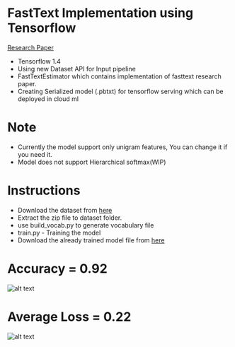 # FastText Implementation using Tensorflow

[Research Paper](https://arxiv.org/abs/1607.01759)


- Tensorflow 1.4
- Using new Dataset API for Input pipeline
- FastTextEstimator which contains implementation of fasttext research paper.
- Creating Serialized model (.pbtxt) for tensorflow serving which can be deployed in cloud ml

# Note

- Currently the model support only unigram features, You can change it if you need it.
- Model does not support Hierarchical softmax(WIP)

# Instructions

- Download the dataset from [here](https://drive.google.com/open?id=1j9d1zyEaxVRwTm2zjOiQdJ5SxcusvZ_N)
- Extract the zip file to dataset folder.
- use build_vocab.py to generate vocabulary file
- train.py - Training the model
- Download the already trained model file from [here](https://drive.google.com/open?id=1h4AA30LmG4-mBHZRvUt0G52-Xlw96ktg)

Accuracy = 0.92
===============
![alt text](https://github.com/KishoreKarunakaran/CloudML-Serving/blob/master/research/FastText/images/Accuracy.PNG)

Average Loss = 0.22
=====================
![alt text](https://github.com/KishoreKarunakaran/CloudML-Serving/blob/master/research/FastText/images/Loss.PNG)
